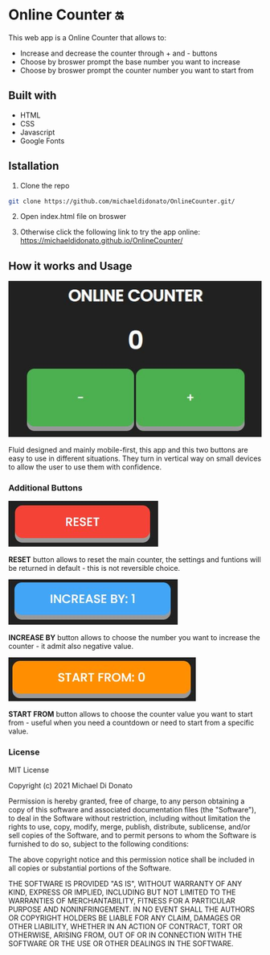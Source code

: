 # Online Counter :on:
This web app is a Online Counter that allows to:
* Increase and decrease the counter through + and - buttons
* Choose by broswer prompt the base number you want to increase
* Choose by broswer prompt the counter number you want to start from

## Built with
* HTML
* CSS
* Javascript
* Google Fonts

## Istallation
1. Clone the repo
```sh
git clone https://github.com/michaeldidonato/OnlineCounter.git/
```
2. Open index.html file on broswer

3. Otherwise click the following link to try the app online: https://michaeldidonato.github.io/OnlineCounter/

## How it works and Usage 
![alt text](https://github.com/michaeldidonato/OnlineCounter/blob/main/img/counter.JPG)

Fluid designed and mainly mobile-first, this app and this two buttons are easy to use in different situations. 
They turn in vertical way on small devices to allow the user to use them with confidence. 

### Additional Buttons
![alt text](https://github.com/michaeldidonato/OnlineCounter/blob/main/img/reset-button.JPG)

**RESET** button allows to reset the main counter, the settings and funtions will be returned in default - this is not reversible choice.

![alt text](https://github.com/michaeldidonato/OnlineCounter/blob/main/img/increaseby-button.JPG)

**INCREASE BY** button allows to choose the number you want to increase the counter - it admit also negative value.

![alt text](https://github.com/michaeldidonato/OnlineCounter/blob/main/img/startfrom-button.JPG)

**START FROM** button allows to choose the counter value you want to start from - useful when you need a countdown or need to start from a specific value.


### License
MIT License

Copyright (c) 2021 Michael Di Donato

Permission is hereby granted, free of charge, to any person obtaining a copy
of this software and associated documentation files (the "Software"), to deal
in the Software without restriction, including without limitation the rights
to use, copy, modify, merge, publish, distribute, sublicense, and/or sell
copies of the Software, and to permit persons to whom the Software is
furnished to do so, subject to the following conditions:

The above copyright notice and this permission notice shall be included in all
copies or substantial portions of the Software.

THE SOFTWARE IS PROVIDED "AS IS", WITHOUT WARRANTY OF ANY KIND, EXPRESS OR
IMPLIED, INCLUDING BUT NOT LIMITED TO THE WARRANTIES OF MERCHANTABILITY,
FITNESS FOR A PARTICULAR PURPOSE AND NONINFRINGEMENT. IN NO EVENT SHALL THE
AUTHORS OR COPYRIGHT HOLDERS BE LIABLE FOR ANY CLAIM, DAMAGES OR OTHER
LIABILITY, WHETHER IN AN ACTION OF CONTRACT, TORT OR OTHERWISE, ARISING FROM,
OUT OF OR IN CONNECTION WITH THE SOFTWARE OR THE USE OR OTHER DEALINGS IN THE
SOFTWARE.
